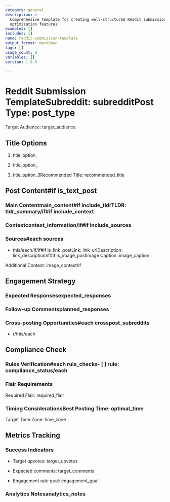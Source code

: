 ```yaml
---
category: general
description: >-
  Comprehensive template for creating well-structured Reddit submissions with
  optimization features
examples: []
includes: []
name: reddit-submission-template
output_format: markdown
tags: []
usage_count: 0
variables: []
version: 1.0.0

---
```

# Reddit Submission TemplateSubreddit: subredditPost Type: post_type

Target Audience: target_audience

## Title Options

1. title_option_

12. title_option_

23. title_option_3Recommended Title: recommended_title

## Post Content#if is_text_post

### Main Contentmain_content#if include_tldrTLDR: tldr_summary/if#if include_context

### Contextcontext_information/if#if include_sources

### Sources#each sources

- this/each/if/if#if is_link_postLink: link_urlDescription: link_description/if#if is_image_postImage Caption: image_caption

Additional Context: image_context/if

## Engagement Strategy

### Expected Responsesexpected_responses

### Follow-up Commentsplanned_responses

### Cross-posting Opportunities#each crosspost_subreddits

- r/this/each

## Compliance Check

### Rules Verification#each rule_checks- [ ] rule: compliance_status/each

### Flair Requirements

Required Flair: required_flair

### Timing ConsiderationsBest Posting Time: optimal_time

Target Time Zone: time_zone

## Metrics Tracking

### Success Indicators

- Target upvotes: target_upvotes

- Expected comments: target_comments

- Engagement rate goal: engagement_goal

### Analytics Notesanalytics_notes
